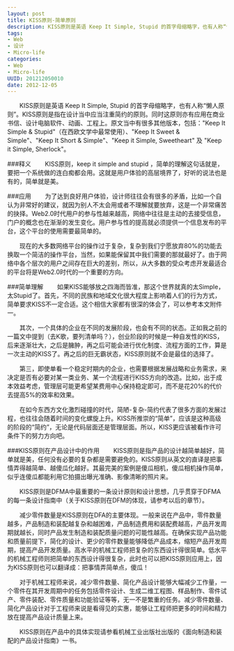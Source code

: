 ```yaml
--- 
layout: post
title: KISS原则-简单原则
description: KISS原则是英语 Keep It Simple, Stupid 的首字母缩略字，也有人称“懒人原则”。KISS原则是指在设计当中应当注重简约的原则。
tags: 
- Web
- 设计
- Micro-life
categories:
- Web
- Micro-life
UUID: 201212050010
date: 2012-12-05
---
```


　　KISS原则是英语 Keep It Simple, Stupid 的首字母缩略字，也有人称“懒人原则”。KISS原则是指在设计当中应当注重简约的原则。同时这原则亦有应用在商业书信、设计电脑软件、动画、工程上。原文当中有很多其他版本，包括："Keep It Simple & Stupid"（在西欧文学中最常使用）、"Keep It Sweet & Simple"、"Keep It Short & Simple"、"Keep it Simple, Sweetheart" 及 "Keep it Simple, Sherlock"。

###释义
　　KISS原则，keep it simple and stupid ，简单的理解这句话就是，要把一个系统做的连白痴都会用。这就是用户体验的高层境界了，好听的说法也是有的，简单就是美。

###应用
　　为了达到良好用户体验，设计师往往会有很多的矛盾，比如一个自认为非常好的建议，就因为别人不太会用或者不理解就要放弃，这是一个非常痛苦的抉择。Web2.0时代用户的参与性越来越高，网络中往往是主动的去接受信息，门户的概念也在渐渐的发生变化。用户参与性的提高就必须提供一个信息发布的平台，这个平台的使用需要最简单的。

　　现在的大多数网络平台的操作过于复杂，复杂到我们宁愿放弃80%的功能去换取一个简洁的操作平台，当然，如果能保留其中我们需要的那就最好了。由于网络中各个层次的用户之间存在巨大的差别，所以，从大多数的受众考虑开发最适合的平台将是Web2.0时代的一个重要的方向。

###简单理解
　　如果KISS能够放之四海而皆准，那这个世界就真的太Simple，太Stupid了。首先，不同的民族和地域文化很大程度上影响着人们的行为方式，简单要求KISS不一定合适。这个相信大家都有很深的体会了，可以参考本文附件一。

　　其次，一个具体的企业在不同的发展阶段，也会有不同的状态。正如我之前的一篇文中提到（去K歌，要列清单吗？），创业阶段的时候是一种自发性的KISS，后来逐渐壮大，之后是臃肿，再之后可能会进行优化制度、流程方面的工作，算是一次主动的KISS了。再之后的巨无霸状态，KISS原则就不会是最佳的选择了。

　　第三，即使单看一个稳定时期内的企业，也需要根据发展战略和业务需求，来决定是否有必要对某一类业务、某一个流程进行KISS方向的改造。比如，出于成本效益考虑，管理层可能更希望某费用中心保持稳定即可，而不是花20%的代价去提高5%的效率和效果。

　　在如今东西方文化激烈碰撞的时代，简陋-复杂-简约代表了很多方面的发展过程，也往往会随着时间的变化螺旋上升。KISS所推崇的“简单”，应该是这种高级的阶段的“简约”，无论是代码层面还是管理层面。所以，KISS更应该被看作许可条件下的努力方向吧。

###KISS原则在产品设计中的作用
　　KISS原则是指产品的设计越简单越好，简单就是美，任何没有必要的复杂都是需要避免的。KISS原则从英文的直译是把事情弄得越简单、越傻瓜化越好。其最完美的案例是傻瓜相机，傻瓜相机操作简单，似乎连傻瓜都能利用它拍摄出曝光准确、影像清晰的照片来。

　　KISS原则是DFMA中最重要的一条设计原则和设计思想，几乎贯穿于DFMA的每一条设计指南中（关于KISS原则在DFM的体现，请参考以后的章节）。

　　减少零件数量是KISS原则在DFA的主要体现。一般来说在产品中，零件数量越多，产品制造和装配越复杂和越困难，产品制造费用和装配费越高，产品开发周期就越长，同时产品发生制造和装配质量问题的可能性越高。在确保实现产品功能和质量前提下，简化的设计、更少的零件数量能够降低产品成本，缩短产品开发周期，提高产品开发质量。高水平的机械工程师把复杂的东西设计得很简单。低水平的机械工程师则把简单的东西设计得很复杂，此时也可以把KISS原则应用上，因为KISS原则也可以翻译成：把事情弄简单点，傻瓜！

　　对于机械工程师来说，减少零件数量、简化产品设计能够大幅减少工作量，一个零件在其开发周期中的任务包括零件设计、生成二维工程图、样品制作、零件试产、零件装配、零件质量和功能验证等等，无一不是繁重的任务。减少零件数量、简化产品设计对于工程师来说是看得见的实惠，能够让工程师把更多的时间和精力放在提高产品设计质量上来。

　　KISS原则在产品中的具体实现请参看机械工业出版社出版的《面向制造和装配的产品设计指南》一书。
